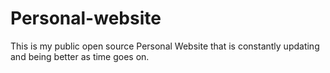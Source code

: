 # Personal-website
This is my public open source Personal Website that is constantly updating and being better as time goes on.
